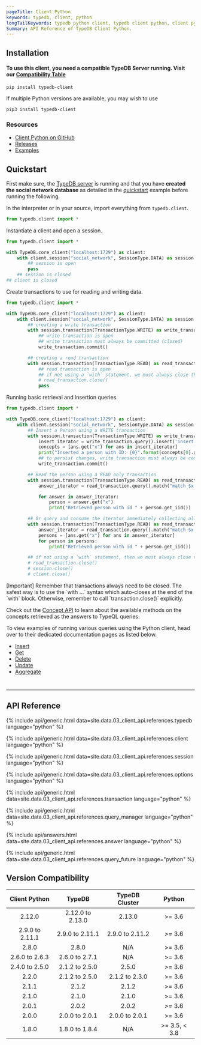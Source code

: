 ```yaml
---
pageTitle: Client Python
keywords: typedb, client, python
longTailKeywords: typedb python client, typedb client python, client python, python client
Summary: API Reference of TypeDB Client Python.
---
```

## Installation

#### To use this client, you need a compatible TypeDB Server running. Visit our [Compatibility Table](#version-compatibility)


```
pip install typedb-client
```
If multiple Python versions are available, you may wish to use
```
pip3 install typedb-client
```

### Resources

- [Client Python on GitHub](https://github.com/vaticle/typedb-client-python)
- [Releases](https://github.com/vaticle/typedb-client-python/releases)
- [Examples](https://github.com/vaticle/typedb-examples)

## Quickstart
First make sure, the [TypeDB server](/docs/running-typedb/install-and-run#start-the-typedb-server) is running and that you have **created the social network database** as detailed in the [quickstart](00-general/04-quickstart.md#download-and-load-the-complete-schema) example before running the following.

In the interpreter or in your source, import everything from `typedb.client`.

<!-- test-example social_network_python_client_a.py -->
```python
from typedb.client import *
```

Instantiate a client and open a session.

<!-- test-example social_network_python_client_b.py -->
```python
from typedb.client import *

with TypeDB.core_client("localhost:1729") as client:
    with client.session("social_network", SessionType.DATA) as session:
        ## session is open
        pass
    ## session is closed
## client is closed
```

Create transactions to use for reading and writing data.

<!-- test-example social_network_python_client_c.py -->
```python
from typedb.client import *

with TypeDB.core_client("localhost:1729") as client:
    with client.session("social_network", SessionType.DATA) as session:
        ## creating a write transaction
        with session.transaction(TransactionType.WRITE) as write_transaction:
            ## write transaction is open
            ## write transaction must always be committed (closed)
            write_transaction.commit()

        ## creating a read transaction
        with session.transaction(TransactionType.READ) as read_transaction:
            ## read transaction is open
            ## if not using a `with` statement, we must always close the read transaction like so
            # read_transaction.close()
            pass
```

Running basic retrieval and insertion queries.

<!-- test-example social_network_python_client_d.py -->
```python
from typedb.client import *

with TypeDB.core_client("localhost:1729") as client:
    with client.session("social_network", SessionType.DATA) as session:
        ## Insert a Person using a WRITE transaction
        with session.transaction(TransactionType.WRITE) as write_transaction:
            insert_iterator = write_transaction.query().insert('insert $x isa person, has email "x@email.com";')
            concepts = [ans.get("x") for ans in insert_iterator]
            print("Inserted a person with ID: {0}".format(concepts[0].get_iid()))
            ## to persist changes, write transaction must always be committed (closed)
            write_transaction.commit()

        ## Read the person using a READ only transaction
        with session.transaction(TransactionType.READ) as read_transaction:
            answer_iterator = read_transaction.query().match("match $x isa person; get $x; limit 10;")

            for answer in answer_iterator:
                person = answer.get("x")
                print("Retrieved person with id " + person.get_iid())

        ## Or query and consume the iterator immediately collecting all the results
        with session.transaction(TransactionType.READ) as read_transaction:
            answer_iterator = read_transaction.query().match("match $x isa person; get $x; limit 10;")
            persons = [ans.get("x") for ans in answer_iterator]
            for person in persons:
                print("Retrieved person with id " + person.get_iid())

        ## if not using a `with` statement, then we must always close the session and the read transaction
        # read_transaction.close()
        # session.close()
        # client.close()
```
<div class="note">
[Important]
Remember that transactions always need to be closed. The safest way is to use the `with ...` syntax which auto-closes at the end of the `with` block. Otherwise, remember to call `transaction.close()` explicitly.
</div>

Check out the [Concept API](../04-concept-api/00-overview.md) to learn about the available methods on the concepts retrieved as the answers to TypeQL queries.

To view examples of running various queries using the Python client, head over to their dedicated documentation pages as listed below.

- [Insert](../11-query/03-insert-query.md)
- [Get](../11-query/02-get-query.md)
- [Delete](../11-query/04-delete-query.md)
- [Update](../11-query/05-update-query.md)
- [Aggregate](../11-query/06-aggregate-query.md)

<hr style="margin-top: 40px;" />

## API Reference

{% include api/generic.html data=site.data.03_client_api.references.typedb language="python" %}

{% include api/generic.html data=site.data.03_client_api.references.client language="python" %}

{% include api/generic.html data=site.data.03_client_api.references.session language="python" %}

{% include api/generic.html data=site.data.03_client_api.references.options language="python" %}

{% include api/generic.html data=site.data.03_client_api.references.transaction language="python" %}

{% include api/generic.html data=site.data.03_client_api.references.query_manager language="python" %}

{% include api/answers.html data=site.data.03_client_api.references.answer language="python" %}

{% include api/generic.html data=site.data.03_client_api.references.query_future language="python" %}


## Version Compatibility

|  Client Python  |      TypeDB      | TypeDB Cluster  |     Python     |
|:---------------:|:----------------:|:---------------:|:--------------:|
|     2.12.0      | 2.12.0 to 2.13.0 |     2.13.0      |    \>= 3.6     |
| 2.9.0 to 2.11.1 | 2.9.0 to 2.11.1  | 2.9.0 to 2.11.2 |    \>= 3.6     |
|      2.8.0      |      2.8.0       |       N/A       |    \>= 3.6     |
| 2.6.0 to 2.6.3  |  2.6.0 to 2.7.1  |       N/A       |    \>= 3.6     |
| 2.4.0 to 2.5.0  |  2.1.2 to 2.5.0  |      2.5.0      |    \>= 3.6     |
|      2.2.0      |  2.1.2 to 2.5.0  | 2.1.2 to 2.3.0  |    \>= 3.6     |
|      2.1.1      |      2.1.2       |      2.1.2      |    \>= 3.6     |
|      2.1.0      |      2.1.0       |      2.1.0      |    \>= 3.6     |
|      2.0.1      |      2.0.2       |      2.0.2      |    \>= 3.6     |
|      2.0.0      |  2.0.0 to 2.0.1  | 2.0.0 to 2.0.1  |    \>= 3.6     |
|      1.8.0      |  1.8.0 to 1.8.4  |       N/A       | \>= 3.5, < 3.8 |
